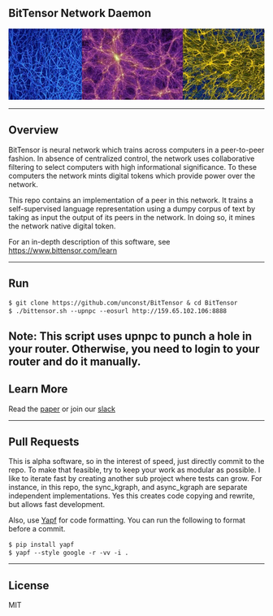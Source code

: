 ## BitTensor Network Daemon

<img src="assets/mycellium.jpeg" width="1000" />

---

## Overview

BitTensor is neural network which trains across computers in a peer-to-peer fashion. In absence of centralized control, the network uses collaborative filtering to select computers with high informational significance. To these computers the network mints digital tokens which provide power over the network. 

This repo contains an implementation of a peer in this network. It trains a self-supervised language representation using a dumpy corpus of text by taking as input the output of its peers in the network. In doing so, it mines the network native digital token.

For an in-depth description of this software, see https://www.bittensor.com/learn

---
## Run
```
$ git clone https://github.com/unconst/BitTensor & cd BitTensor
$ ./bittensor.sh --upnpc --eosurl http://159.65.102.106:8888
```
**Note**: This script uses upnpc to punch a hole in your router. Otherwise, you need to login to your router and do it manually.
---

## Learn More

Read the [paper](https://www.bittensor.com/learn) or join our [slack](https://bittensor.slack.com/)

---

## Pull Requests

This is alpha software, so in the interest of speed, just directly commit to the repo. To make that feasible, try to keep your work as modular as possible. I like to iterate fast by creating another sub project where tests can grow. For instance, in this repo, the sync_kgraph, and async_kgraph are separate independent implementations. Yes this creates code copying and rewrite, but allows fast development.

Also, use [Yapf](https://github.com/google/yapf) for code formatting. You can run the following to format before a commit.
```
$ pip install yapf
$ yapf --style google -r -vv -i .
```

---

## License

MIT

